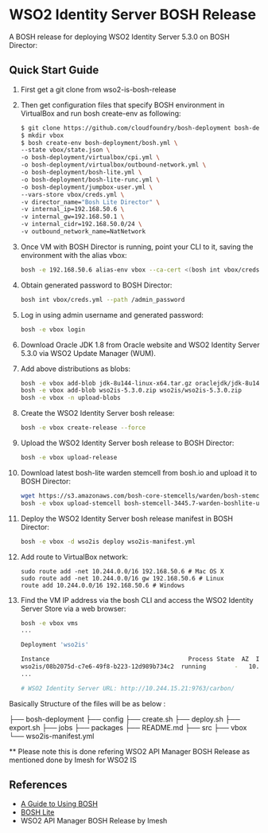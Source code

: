 # WSO2 Identity Server BOSH Release

A BOSH release for deploying WSO2 Identity Server 5.3.0 on BOSH Director:

## Quick Start Guide

1. First get a git clone from wso2-is-bosh-release


2. Then get configuration files that specify BOSH environment in VirtualBox and run bosh create-env as following:

    ```bash
    $ git clone https://github.com/cloudfoundry/bosh-deployment bosh-deployment
    $ mkdir vbox
    $ bosh create-env bosh-deployment/bosh.yml \
    --state vbox/state.json \
    -o bosh-deployment/virtualbox/cpi.yml \
    -o bosh-deployment/virtualbox/outbound-network.yml \
    -o bosh-deployment/bosh-lite.yml \
    -o bosh-deployment/bosh-lite-runc.yml \
    -o bosh-deployment/jumpbox-user.yml \
    --vars-store vbox/creds.yml \
    -v director_name="Bosh Lite Director" \
    -v internal_ip=192.168.50.6 \
    -v internal_gw=192.168.50.1 \
    -v internal_cidr=192.168.50.0/24 \
    -v outbound_network_name=NatNetwork
    ```

3. Once VM with BOSH Director is running, point your CLI to it, saving the environment with the alias vbox:

    ```bash
    bosh -e 192.168.50.6 alias-env vbox --ca-cert <(bosh int vbox/creds.yml --path /director_ssl/ca)
    ```

4. Obtain generated password to BOSH Director:

    ```bash
    bosh int vbox/creds.yml --path /admin_password
    ```

5. Log in using admin username and generated password:

    ```bash
    bosh -e vbox login
    ```

6. Download Oracle JDK 1.8 from Oracle website and WSO2 Identity Server 5.3.0 via WSO2 Update Manager (WUM).

7. Add above distributions as blobs:

    ```bash
    bosh -e vbox add-blob jdk-8u144-linux-x64.tar.gz oraclejdk/jdk-8u144-linux-x64.tar.gz
    bosh -e vbox add-blob wso2is-5.3.0.zip wso2is/wso2is-5.3.0.zip
    bosh -e vbox -n upload-blobs
    ```

8. Create the WSO2 Identity Server bosh release:

    ```bash
    bosh -e vbox create-release --force
    ```

9. Upload the WSO2 Identity Server bosh release to BOSH Director:

    ```bash
    bosh -e vbox upload-release
    ```

10. Download latest bosh-lite warden stemcell from bosh.io and upload it to BOSH Director:
    
    ```bash
    wget https://s3.amazonaws.com/bosh-core-stemcells/warden/bosh-stemcell-3445.7-warden-boshlite-ubuntu-trusty-go_agent.tgz
    bosh -e vbox upload-stemcell bosh-stemcell-3445.7-warden-boshlite-ubuntu-trusty-go_agent.tgz
    ```

11. Deploy the WSO2 Identity Server bosh release manifest in BOSH Director:

    ```bash
    bosh -e vbox -d wso2is deploy wso2is-manifest.yml
    ```

12. Add route to VirtualBox network:

    ```
    sudo route add -net 10.244.0.0/16 192.168.50.6 # Mac OS X
    sudo route add -net 10.244.0.0/16 gw 192.168.50.6 # Linux
    route add 10.244.0.0/16 192.168.50.6 # Windows
    ```

13. Find the VM IP address via the bosh CLI and access the WSO2 Identity Server Store via a web browser:

    ```bash
    bosh -e vbox vms
    ...

    Deployment 'wso2is'

    Instance                                       Process State  AZ  IPs           VM CID                                VM Type
    wso2is/08b2075d-c7e6-49f8-b223-12d989b734c2  running        -   10.244.15.21  84cac420-fd02-4884-5821-0fad60e3ce29  wso2is-resource-pool
    ...

    # WSO2 Identity Server URL: http://10.244.15.21:9763/carbon/
    ```

Basically Structure of the files will be as below :

├── bosh-deployment
├── config
├── create.sh
├── deploy.sh
├── export.sh
├── jobs
├── packages
├── README.md
├── src
├── vbox
└── wso2is-manifest.yml

** Please note this is done refering WSO2 API Manager BOSH Release as mentioned done by Imesh for WSO2 IS

## References

* [A Guide to Using BOSH](http://mariash.github.io/learn-bosh/)
* [BOSH Lite](https://bosh.io/docs/bosh-lite.html)
* WSO2 API Manager BOSH Release by Imesh
